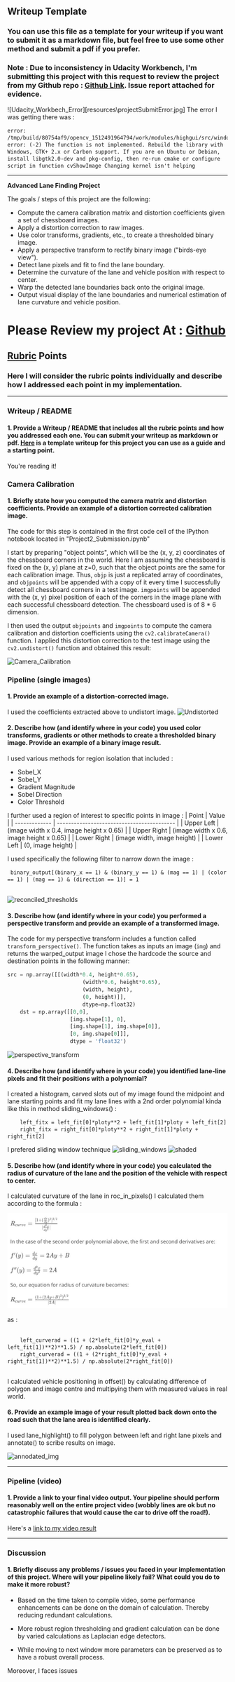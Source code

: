 ## Writeup Template

### You can use this file as a template for your writeup if you want to submit it as a markdown file, but feel free to use some other method and submit a pdf if you prefer.

### Note : Due to inconsistency in Udacity Workbench, I'm submitting this project with this request to review the project from  my Github repo : [Github Link](https://github.com/vkku/CarND-Advanced-Lane-Lines). Issue report attached for evidence.

![Udacity_Workbech_Error][resources\projectSubmitError.jpg]
The error I was getting there was : 
```
error: /tmp/build/80754af9/opencv_1512491964794/work/modules/highgui/src/window.cpp:611: error: (-2) The function is not implemented. Rebuild the library with Windows, GTK+ 2.x or Carbon support. If you are on Ubuntu or Debian, install libgtk2.0-dev and pkg-config, then re-run cmake or configure script in function cvShowImage Changing kernel isn't helping
```

---

**Advanced Lane Finding Project**

The goals / steps of this project are the following:

* Compute the camera calibration matrix and distortion coefficients given a set of chessboard images.
* Apply a distortion correction to raw images.
* Use color transforms, gradients, etc., to create a thresholded binary image.
* Apply a perspective transform to rectify binary image ("birds-eye view").
* Detect lane pixels and fit to find the lane boundary.
* Determine the curvature of the lane and vehicle position with respect to center.
* Warp the detected lane boundaries back onto the original image.
* Output visual display of the lane boundaries and numerical estimation of lane curvature and vehicle position.

[//]: # (Image References)

[image1]: output/Camera_Calibration.png "Camera Calibrated"
[image2]: output/Undistorted.png "Undistorted"
[image3]: output/reconciled_thresholds.png "Thresholding"
[image4]: output/perspective_transform.ong "Perspective Transformation"
[image5]: output/sliding_windows.png "Sliding Windows"
[image6]: output/shaded.png "Shaded Lanes"
[image7]: resources/curvature_formula.jpg "Formula for finding curvature"
[image8]: output/annodated_img.png "Annodated Image"

# Please Review my project At : [Github](https://github.com/vkku/CarND-Advanced-Lane-Lines)


## [Rubric](https://review.udacity.com/#!/rubrics/571/view) Points

### Here I will consider the rubric points individually and describe how I addressed each point in my implementation.  

---

### Writeup / README

#### 1. Provide a Writeup / README that includes all the rubric points and how you addressed each one.  You can submit your writeup as markdown or pdf.  [Here](https://github.com/udacity/CarND-Advanced-Lane-Lines/blob/master/writeup_template.md) is a template writeup for this project you can use as a guide and a starting point.  

You're reading it!

### Camera Calibration

#### 1. Briefly state how you computed the camera matrix and distortion coefficients. Provide an example of a distortion corrected calibration image.

The code for this step is contained in the first code cell of the IPython notebook located in "Project2_Submission.ipynb"

I start by preparing "object points", which will be the (x, y, z) coordinates of the chessboard corners in the world. Here I am assuming the chessboard is fixed on the (x, y) plane at z=0, such that the object points are the same for each calibration image.  Thus, `objp` is just a replicated array of coordinates, and `objpoints` will be appended with a copy of it every time I successfully detect all chessboard corners in a test image.  `imgpoints` will be appended with the (x, y) pixel position of each of the corners in the image plane with each successful chessboard detection.
The chessboard used is of 8 * 6 dimension.

I then used the output `objpoints` and `imgpoints` to compute the camera calibration and distortion coefficients using the `cv2.calibrateCamera()` function.  I applied this distortion correction to the test image using the `cv2.undistort()` function and obtained this result: 

![Camera_Calibration][image1]

### Pipeline (single images)

#### 1. Provide an example of a distortion-corrected image.

I used the coefficients extracted above to undistort image.
![Undistorted][image2]

#### 2. Describe how (and identify where in your code) you used color transforms, gradients or other methods to create a thresholded binary image.  Provide an example of a binary image result.

I used various methods for region isolation that included :
* Sobel_X
* Sobel_Y
* Gradient Magnitude
* Sobel Direction
* Color Threshold

I further used a region of interest to specific points in image :
|      Point    |                 Value                      |
| ------------- | ------------------------------------------ |
| Upper Left    |  (image width x 0.4, image height x 0.65)  |
| Upper Right   | (image width x 0.6, image height x 0.65)   |
| Lower Right   | (image width, image height)                |
| Lower Left    | (0, image height)                          |

I used specifically the following filter to narrow down the image :
```
 binary_output[(binary_x == 1) & (binary_y == 1) & (mag == 1) | (color == 1) | (mag == 1) & (direction == 1)] = 1
        
```
![reconciled_thresholds][image3]

#### 3. Describe how (and identify where in your code) you performed a perspective transform and provide an example of a transformed image.

The code for my perspective transform includes a function called `transform_perspective()`.  The function takes as inputs an image (`img`) and returns the warped_output image  I chose the hardcode the source and destination points in the following manner:

```python
src = np.array([[(width*0.4, height*0.65),
                        (width*0.6, height*0.65),
                        (width, height),
                        (0, height)]], 
                        dtype=np.float32)
    dst = np.array([[0,0], 
                    [img.shape[1], 0], 
                    [img.shape[1], img.shape[0]],
                    [0, img.shape[0]]],
                    dtype = 'float32')
```

![perspective_transform][image4]

#### 4. Describe how (and identify where in your code) you identified lane-line pixels and fit their positions with a polynomial?

I created a histogram, carved slots out of my image found the midpoint and lane starting points and fit my lane lines with a 2nd order polynomial kinda like this in method sliding_windows() :
```
    left_fitx = left_fit[0]*ploty**2 + left_fit[1]*ploty + left_fit[2]
    right_fitx = right_fit[0]*ploty**2 + right_fit[1]*ploty + right_fit[2]
```

I prefered sliding window technique
![sliding_windows][image5]
![shaded][image6]

#### 5. Describe how (and identify where in your code) you calculated the radius of curvature of the lane and the position of the vehicle with respect to center.

I calculated curvature of the lane in roc_in_pixels() I calculated them according to the formula :

![formula][image7]

as :

```

    left_curverad = ((1 + (2*left_fit[0]*y_eval + left_fit[1])**2)**1.5) / np.absolute(2*left_fit[0])
    right_curverad = ((1 + (2*right_fit[0]*y_eval + right_fit[1])**2)**1.5) / np.absolute(2*right_fit[0])
    
```
I calculated vehicle positioning in offset() by calculating difference of polygon and image centre and multipying them with measured values in real world.


#### 6. Provide an example image of your result plotted back down onto the road such that the lane area is identified clearly.

I used lane_highlight() to fill polygon between left and right lane pixels and annotate() to scribe results on image.


![annodated_img][image8]

---

### Pipeline (video)

#### 1. Provide a link to your final video output.  Your pipeline should perform reasonably well on the entire project video (wobbly lines are ok but no catastrophic failures that would cause the car to drive off the road!).

Here's a [link to my video result](P4_video_final.mp4)

---

### Discussion

#### 1. Briefly discuss any problems / issues you faced in your implementation of this project.  Where will your pipeline likely fail?  What could you do to make it more robust?

* Based on the time taken to compile video, some performance enhancements can be done on the domain of calculation. Thereby reducing redundant calculations.

* More robust region thresholding and gradient calculation can be done by varied calculations as Laplacian edge detectors.

* While moving to next window more parameters can be preserved as to have a robust overall process.

Moreover, I faces issues 


